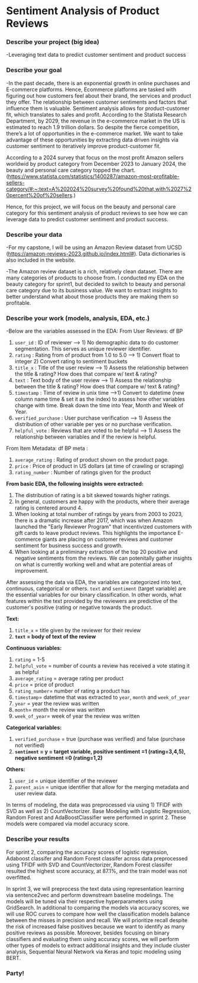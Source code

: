 # Sentiment Analysis of Product Reviews

### Describe your project (big idea)
-Leveraging text data to predict customer sentiment and product success

### Describe your goal
-In the past decade, there is an exponential growth in online purchases and E-commerce platforms. Hence, Ecommerce platforms are tasked with figuring out how customers feel about their brand, the services and product they offer. The relationship between customer sentiments and factors that influence them is valuable. Sentiment analysis allows for product-customer fit, which translates to sales and profit. According to the Statista Research Department, by 2029, the revenue in the e-commerce market in the US is estimated to reach 1.9 trillion dollars. So despite the fierce competition, there’s a lot of opportunities in the e-commerce market. We want to take advantage of these opportunities by extracting data driven insights via customer sentiment to iteratively improve product-customer fit. 

According to a 2024 survey that focus on the most profit Amazon sellers worldwid by product category from December 2023 to January 2024, the beauty and personal care category topped the chart. (https://www.statista.com/statistics/1400287/amazon-most-profitable-sellers-category/#:~:text=A%202024%20survey%20found%20that,with%2027%20percent%20of%20sellers.)

Hence, for this project, we will focus on the beauty and personal care category for this sentiment analysis of product reviews to see how we can leverage data to predict customer sentiment and product success.

### Describe your data
-For my capstone, I will be using an Amazon Review dataset from UCSD (https://amazon-reviews-2023.github.io/index.html#). Data dictionaries is also included in the website.

-The Amazon review dataset is a rich, relatively clean dataset. There are many categories of products to choose from. I conducted my EDA on the beauty category for sprint1, but decided to switch to beauty and personal care category due to its business value. We want to extract insights to better understand what about those products they are making them so profitable.

### Describe your work (models, analysis, EDA, etc.)
-Below are the variables assessed in the EDA: 
From User Reviews: df BP
1. `user_id` : ID of reviewer --> 1) No demographic data to do customer segmentation. This serves as unique reviewer identifier.
2. `rating` : Rating from of product from 1.0 to 5.0 --> 1) Convert float to integer 2) Convert rating to sentiment buckets
3. `title_x` : Title of the user review --> 1) Assess the relationship between the title & rating? How does that compare w/ text & rating?
4. `text` : Text body of the user review --> 1) Assess the relationship between the title & rating? How does that compare w/ text & rating?
5. `timestamp` : Time of review in unix time -->1) Convert to datetime (new column name time & set it as the index) to assess how other variables change with time. Break down the time into Year, Month and Week of Year.
6. `verified_purchase` : User purchase verification --> 1) Assess the distribution of other variable per yes or no purchase verification.
7. `helpful_vote` : Reviews that are voted to be helpful --> 1) Assess the relationship between variables and if the review is helpful.

From Item Metadata: df BP meta :
1. `average_rating` : Rating of product shown on the product page.
2. `price` : Price of product in US dollars (at time of crawling or scraping)
3. `rating_number` : Number of ratings given for the product

**From basic EDA, the following insights were extracted:**
1. The distribution of rating is a bit skewed towards higher ratings. 
2. In general, customers are happy with the products, where their average rating is centered around 4. 
3. When looking at total number of ratings by years from 2003 to 2023, there is a dramatic increase after 2017, which was when Amazon launched the "Early Reviewer Program" that incentivized customers with gift cards to leave product reviews. This highlights the importance E-commerce giants are placing on customer reviews and customer sentiment for business success and growth. 
4. When looking at a preliminary extraction of the top 20 positive and negative sentiments from the reviews. We can potenitally gather insights on what is currently working well and what are potential areas of improvement. 

After assessing the data via EDA, the variables are categorized into text, continuous, categorical or others. `text` and `sentiment` (target variable) are the essential variables for our binary classification. In other words, what features within the text provided by the reviewers are predictive of the customer's positive (rating or negative towards the product.

**Text:**
1. `title_x` = title given by the reviewer for their review
2. **`text` = body of text of the review**

**Continuous variables:**
1. `rating` = 1-5 
2. `helpful_vote` = number of counts a review has received a vote stating it as helpful
3. `average_rating` = average rating per product
4. `price` = price of product 
5. `rating_number`= number of rating a product has
6. `timestamp`= datetime that was extracted to `year`, `month` and `week_of_year`
8. `year` = year the review was written
9. `month`= month the review was written
10. `week_of_year`= week of year the review was written

**Categorical variables:**
1. `verified_purchase` = true (purchase was verified) and false (purchase not verified)
2. **`sentiment` = y = target variable, positive sentiment =1 (rating=3,4,5), negative sentiment =0 (rating=1,2)**

**Others:**
1. `user_id` = unique identifier of the reviewer
2. `parent_asin` = unique identifier that allow for the merging metadata and user review data.

In terms of modeling, the data was preprocessed via using 1) TFIDF with SVD  as well as 2) CountVectorizer. Base Modeling with Logistic Regression, Random Forest and AdaBoostClassifier were performed in sprint 2. These models were compared via model accuracy score. 

### Describe your results
For sprint 2, comparing the accuracy scores of logistic regression, Adaboost classifer and Random Forest classifer across data preprocessed using TFIDF with SVD and CountVectorizer, Random Forest classifer resulted the highest score accuracy, at 87.1%, and the train model was not overfitted. 

In sprint 3, we will preprocess the text data using representation learning via sentence2vec and perform downstream baseline modelings. The models will be tuned via their respective hyperparameters using GridSearch. In additional to comparing the models via accuracy scores, we will use ROC curves to compare how well the classification models balance between the misses in precision and recall. We will prioritize recall despite the risk of increased false positives because we want to identify as many positive reviews as possible. Moreover, besides focusing on binary classifiers and evaluating them using accuracy scores, we will perform other types of models to extract additional insights and they include cluster analysis, Sequential Neural Network via Keras and topic modeling using BERT.

### Party!
